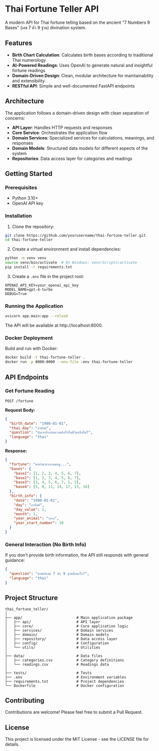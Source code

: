 # Thai Fortune Teller API

A modern API for Thai fortune telling based on the ancient "7 Numbers 9 Bases" (เลข 7 ตัว 9 ฐาน) divination system.

## Features

- **Birth Chart Calculation**: Calculates birth bases according to traditional Thai numerology
- **AI-Powered Readings**: Uses OpenAI to generate natural and insightful fortune readings
- **Domain-Driven Design**: Clean, modular architecture for maintainability and extensibility
- **RESTful API**: Simple and well-documented FastAPI endpoints

## Architecture

The application follows a domain-driven design with clean separation of concerns:

- **API Layer**: Handles HTTP requests and responses
- **Core Service**: Orchestrates the application flow
- **Domain Services**: Specialized services for calculations, meanings, and responses
- **Domain Models**: Structured data models for different aspects of the system
- **Repositories**: Data access layer for categories and readings

## Getting Started

### Prerequisites

- Python 3.10+
- OpenAI API key

### Installation

1. Clone the repository:

```bash
git clone https://github.com/yourusername/thai-fortune-teller.git
cd thai-fortune-teller
```

2. Create a virtual environment and install dependencies:

```bash
python -m venv venv
source venv/bin/activate  # On Windows: venv\Scripts\activate
pip install -r requirements.txt
```

3. Create a `.env` file in the project root:

```
OPENAI_API_KEY=your_openai_api_key
MODEL_NAME=gpt-4-turbo
DEBUG=True
```

### Running the Application

```bash
uvicorn app.main:app --reload
```

The API will be available at http://localhost:8000.

### Docker Deployment

Build and run with Docker:

```bash
docker build -t thai-fortune-teller .
docker run -p 8000:8000 --env-file .env thai-fortune-teller
```

## API Endpoints

### Get Fortune Reading

```
POST /fortune
```

**Request Body:**

```json
{
  "birth_date": "1990-01-01",
  "thai_day": "อาทิตย์",
  "question": "ฉันจะประสบความสำเร็จในชีวิตหรือไม่?",
  "language": "thai"
}
```

**Response:**

```json
{
  "fortune": "คำทำนายจากหมอดู...",
  "bases": {
    "base1": [1, 2, 3, 4, 5, 6, 7],
    "base2": [1, 2, 3, 4, 5, 6, 7],
    "base3": [3, 4, 5, 6, 7, 1, 2],
    "base4": [5, 8, 11, 14, 17, 13, 16]
  },
  "birth_info": {
    "date": "1990-01-01",
    "day": "อาทิตย์",
    "day_value": 1,
    "month": 1,
    "year_animal": "ระกา",
    "year_start_number": 10
  }
}
```

### General Interaction (No Birth Info)

If you don't provide birth information, the API still responds with general guidance:

```json
{
  "question": "ศาสตร์เลข 7 ตัว 9 ฐานคืออะไร?",
  "language": "thai"
}
```

## Project Structure

```
thai_fortune_teller/
│
├── app/                         # Main application package
│   ├── api/                     # API layer
│   ├── core/                    # Core application logic
│   ├── services/                # Domain services
│   ├── domain/                  # Domain models
│   ├── repository/              # Data access layer
│   ├── config/                  # Configuration
│   └── utils/                   # Utilities
│
├── data/                        # Data files
│   ├── categories.csv           # Category definitions
│   └── readings.csv             # Readings data
│
├── tests/                       # Tests
├── .env                         # Environment variables
├── requirements.txt             # Project dependencies
└── Dockerfile                   # Docker configuration
```

## Contributing

Contributions are welcome! Please feel free to submit a Pull Request.

## License

This project is licensed under the MIT License - see the LICENSE file for details.